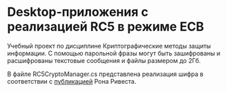 # Desktop-приложения с реализацией RC5 в режиме ECB
Учебный проект по дисциплине Криптографические методы защиты информации. 
С помощью парольной фразы могут быть зашифрованы и расшифрованы текстовые сообщения и файлы размером до 2Гб.

В файле RC5CryptoManager.cs представлена реализация шифра в соответствии с [публикацией](https://people.csail.mit.edu/rivest/pubs/Riv94.pdf) Рона Ривеста.
